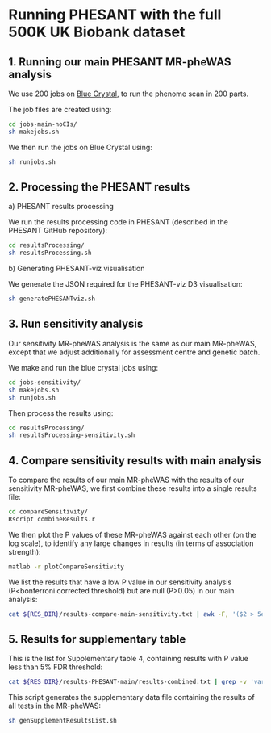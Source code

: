 

# Running PHESANT with the full 500K UK Biobank dataset




## 1. Running our main PHESANT MR-pheWAS analysis

We use 200 jobs on [Blue Crystal](https://www.acrc.bris.ac.uk/acrc/phase3.htm), to run the phenome scan in 200 parts.

The job files are created using:

```bash
cd jobs-main-noCIs/
sh makejobs.sh
```

We then run the jobs on Blue Crystal using:

```bash
sh runjobs.sh
```


## 2. Processing the PHESANT results


a) PHESANT results processing

We run the results processing code in PHESANT (described in the PHESANT GitHub repository):

```bash
cd resultsProcessing/
sh resultsProcessing.sh
```

b) Generating PHESANT-viz visualisation

We generate the JSON required for the PHESANT-viz D3 visualisation:

```bash
sh generatePHESANTviz.sh
```


## 3. Run sensitivity analysis

Our sensitivity MR-pheWAS analysis is the same as our main MR-pheWAS, except that we adjust additionally for assessment centre and genetic batch.

We make and run the blue crystal jobs using:

```bash
cd jobs-sensitivity/
sh makejobs.sh
sh runjobs.sh
```

Then process the results using:

```bash
cd resultsProcessing/
sh resultsProcessing-sensitivity.sh
```


## 4. Compare sensitivity results with main analysis

To compare the results of our main MR-pheWAS with the results of our sensitivity MR-pheWAS, we first combine these results into a single results file:

```bash
cd compareSensitivity/
Rscript combineResults.r
```

We then plot the P values of these MR-pheWAS against each other (on the log scale), to identify any large changes in results (in terms of association strength):

```bash
matlab -r plotCompareSensitivity
```

We list the results that have a low P value in our sensitivity analysis (P<bonferroni corrected threshold) but are null (P>0.05) in our main analysis:

```bash
cat ${RES_DIR}/results-compare-main-sensitivity.txt | awk -F, '($2 > 5e-2 && $3 < 2.36e-6) {print $0}' | grep -v ',$' | sed 's/,/\t/g' 
```


## 5. Results for supplementary table

This is the list for Supplementary table 4, containing results with P value less than 5% FDR threshold:

```bash
cat ${RES_DIR}/results-PHESANT-main/results-combined.txt | grep -v 'varName' | awk -F'\t' '($10=="")' | head -n 519 | awk -F'\t' '{printf "%s \t %.2e \t %.2e \t %s \t %s \n", $1, $4, $7, $8, $9}'
```

This script generates the supplementary data file containing the results of all tests in the MR-pheWAS:

```bash
sh genSupplementResultsList.sh
```

